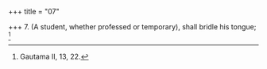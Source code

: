 +++
title = "07"

+++
7. (A student, whether professed or temporary), shall bridle his tongue; [^6] 


[^6]:  Gautama II, 13, 22.
